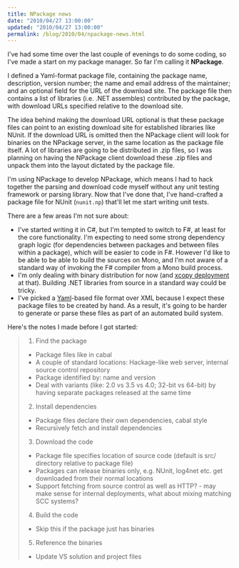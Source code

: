 ```yaml
---
title: NPackage news
date: "2010/04/27 13:00:00"
updated: "2010/04/27 13:00:00"
permalink: /blog/2010/04/npackage-news.html
---
```

I've had some time over the last couple of evenings to do some coding, so I've made a start on my package manager. So far I'm calling it **NPackage**.

I defined a Yaml-format package file, containing the package name, description, version number; the name and email address of the maintainer; and an optional field for the URL of the download site. The package file then contains a list of libraries (i.e. .NET assembles) contributed by the package, with download URLs specified relative to the download site. 

The idea behind making the download URL optional is that these package files can point to an existing download site for established libraries like NUnit. If the download URL is omitted then the NPackage client will look for binaries on the NPackage server, in the same location as the package file itself. A lot of libraries are going to be distributed in .zip files, so I was planning on having the NPackage client download these .zip files and unpack them into the layout dictated by the package file.

I'm using NPackage to develop NPackage, which means I had to hack together the parsing and download code myself without any unit testing framework or parsing library. Now that I've done that, I've hand-crafted a package file for NUnit (`nunit.np`) that'll let me start writing unit tests.

There are a few areas I'm not sure about:

 * I've started writing it in C#, but I'm tempted to switch to F#, at least for the core functionality. I'm expecting to need some strong dependency graph logic (for dependencies between packages and between files within a package), which will be easier to code in F#. However I'd like to be able to be able to build the sources on Mono, and I'm not aware of a standard way of invoking the F# compiler from a Mono build process.
 * I'm only dealing with binary distribution for now (and [xcopy deployment](http://en.wikipedia.org/wiki/XCOPY_deployment) at that). Building .NET libraries from source in a standard way could be tricky.
 * I've picked a [Yaml](http://en.wikipedia.org/wiki/Yaml)-based file format over XML because I expect these package files to be created by hand. As a result, it's going to be harder to generate or parse these files as part of an automated build system.

Here's the notes I made before I got started:
> 1. Find the package
>  * Package files like in cabal
>  * A couple of standard locations: Hackage-like web server, internal source control repository
>  * Package identified by: name and version
>  * Deal with variants (like: 2.0 vs 3.5 vs 4.0; 32-bit vs 64-bit) by having separate packages released at the same time
> 2. Install dependencies
>  * Package files declare their own dependencies, cabal style
>  * Recursively fetch and install dependencies
> 3. Download the code
>  * Package file specifies location of source code (default is src/ directory relative to package file)
>  * Packages can release binaries only, e.g. NUnit, log4net etc. get downloaded from their normal locations
>  * Support fetching from source control as well as HTTP? - may make sense for internal deployments, what about mixing matching SCC systems?
> 4. Build the code
>  * Skip this if the package just has binaries
> 5. Reference the binaries
>  * Update VS solution and project files
